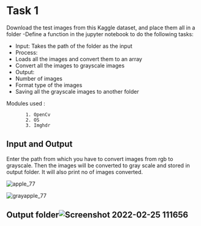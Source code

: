 
# Task 1


Download the test images from this Kaggle dataset, and place them all in a folder
-Define a function in the jupyter notebook to do the following tasks:
- Input: Takes the path of the folder as the input
- Process:
- Loads all the images and convert them to an array
- Convert all the images to grayscale images
- Output:
- Number of images
- Format type of the images
- Saving all the grayscale images to another folder

Modules used : 
   
           1. OpenCv
           2. OS
           3. Imghdr


## Input and Output

Enter the path from which you have to convert images from rgb to grayscale.
Then the images will be converted to gray scale and stored in output folder.
It will also print no of images converted.







![apple_77](https://user-images.githubusercontent.com/81549221/155660816-36533665-90b4-49a9-83d9-02ff1fdc658b.jpg)


![grayapple_77](https://user-images.githubusercontent.com/81549221/155661085-d7d31e1c-1190-402d-94ca-9474b06a5ad6.jpg)





## Output folder![Screenshot 2022-02-25 111656](https://user-images.githubusercontent.com/81549221/155661335-e621b821-a0f8-4ab9-b183-e6eeba928b0e.png)



